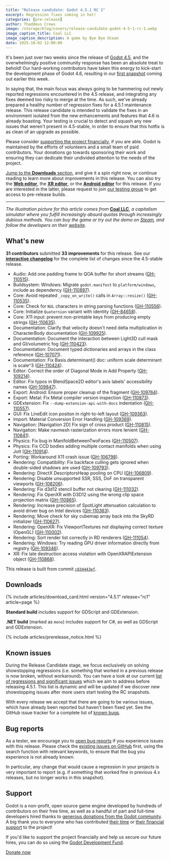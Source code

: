 ```yaml
---
title: "Release candidate: Godot 4.5.1 RC 1"
excerpt: Regression fixes coming in hot!
categories: [pre-release]
author: Thaddeus Crews
image: /storage/blog/covers/release-candidate-godot-4-5-1-rc-1.webp
image_caption_title: Coal LLC
image_caption_description: A game by Bye Bye Ocean
date: 2025-10-02 12:00:00
---
```


It's been just over two weeks since the release of [Godot 4.5](/releases/4.5/), and the overwhelmingly positive community response has been an absolute treat to behold! Our hard-working contributors have taken this energy to kick-start the development phase of Godot 4.6, resulting in our [first snapshot](/article/dev-snapshot-godot-4-6-dev-1/) coming out earlier this week.

In saying that, the main focus was always going to be hammering out newly reported regressions encountered in the 4.5 release, and integrating any fixes deemed too risky to merge at the time. As such, we've already prepared a healthy number of regression fixes for a 4.5.1 maintenance release. This release candidate is intended to validate the fixes in an environment isolated from the new enhancements and features that 4.6 is already boasting. Your testing is crucial to detect and squash any new issues that weren't present in 4.5-stable, in order to ensure that this hotfix is as clean of an upgrade as possible.

Please consider [supporting the project financially](#support), if you are able. Godot is maintained by the efforts of volunteers and a small team of paid contributors. Your donations go towards sponsoring their work and ensuring they can dedicate their undivided attention to the needs of the project.

[Jump to the **Downloads** section](#downloads), and give it a spin right now, or continue reading to learn more about improvements in this release. You can also try the [**Web editor**](https://editor.godotengine.org/releases/4.5.1.rc1/), the [**XR editor**](https://www.meta.com/s/6Ls6Bfa34), or the [**Android editor**](https://play.google.com/store/apps/details?id=org.godotengine.editor.v4) for this release. If you are interested in the latter, please request to join [our testing group](https://groups.google.com/g/godot-testers) to get access to pre-release builds.

-----

*The illustration picture for this article comes from* [**Coal LLC**](https://store.steampowered.com/app/3361510/Coal_LLC/?curator_clanid=41324400), *a capitalism simulator where you fulfill increasingly absurd quotas through increasingly dubious methods. You can buy the game or try out the demo on [Steam](https://store.steampowered.com/app/3361510/Coal_LLC/?curator_clanid=41324400), and follow the developers on their [website](https://www.byebyeocean.net/).*

## What's new

**31 contributors** submitted **33 improvements** for this release. See our [**interactive changelog**](https://godotengine.github.io/godot-interactive-changelog/#4.5.1-rc1) for the complete list of changes since the 4.5-stable release.

- Audio: Add one padding frame to QOA buffer for short streams ([GH-110515](https://github.com/godotengine/godot/pull/110515)).
- Buildsystem: Windows: Migrate `godot.manifest` to `platform/windows`, include as dependency ([GH-110897](https://github.com/godotengine/godot/pull/110897)).
- Core: Avoid repeated `_copy_on_write()` calls in `Array::resize()` ([GH-110535](https://github.com/godotengine/godot/pull/110535)).
- Core: Check for `NUL` characters in string parsing functions ([GH-110556](https://github.com/godotengine/godot/pull/110556)).
- Core: Initialize `Quaternion` variant with identity ([GH-84658](https://github.com/godotengine/godot/pull/84658)).
- Core: X11 input: prevent non-printable keys from producing empty strings ([GH-110635](https://github.com/godotengine/godot/pull/110635)).
- Documentation: Clarify that velocity doesn't need delta multiplication in CharacterBody documentation ([GH-109925](https://github.com/godotengine/godot/pull/109925)).
- Documentation: Document the interaction between Light3D cull mask and GI/volumetric fog ([GH-110423](https://github.com/godotengine/godot/pull/110423)).
- Documentation: Document typed dictionaries and arrays in the class reference ([GH-107071](https://github.com/godotengine/godot/pull/107071)).
- Documentation: Fix Basis.determinant() doc: uniform scale determinant is scale^3 ([GH-110424](https://github.com/godotengine/godot/pull/110424)).
- Editor: Correct the order of Diagonal Mode in Add Property ([GH-109214](https://github.com/godotengine/godot/pull/109214)).
- Editor: Fix typos in BlendSpace2D editor's axis labels' accessibility names ([GH-109847](https://github.com/godotengine/godot/pull/109847)).
- Export: Android: Ensure proper cleanup of the fragment ([GH-109764](https://github.com/godotengine/godot/pull/109764)).
- Export: Metal: Fix Metal compiler version inspection ([GH-110873](https://github.com/godotengine/godot/pull/110873)).
- GDExtension: Fix `--dump-extension-api-with-docs` indentation ([GH-110557](https://github.com/godotengine/godot/pull/110557)).
- GUI: Fix LineEdit icon positon in right-to-left layout ([GH-109363](https://github.com/godotengine/godot/pull/109363)).
- Import: Material Conversion Error Handling ([GH-109369](https://github.com/godotengine/godot/pull/109369)).
- Navigation: [Navigation 2D] Fix sign of cross product ([GH-110815](https://github.com/godotengine/godot/pull/110815)).
- Navigation: Make navmesh rasterization errors more lenient ([GH-110841](https://github.com/godotengine/godot/pull/110841)).
- Physics: Fix bug in ManifoldBetweenTwoFaces ([GH-110507](https://github.com/godotengine/godot/pull/110507)).
- Physics: Fix CCD bodies adding multiple contact manifolds when using Jolt ([GH-110914](https://github.com/godotengine/godot/pull/110914)).
- Porting: Workaround X11 crash issue ([GH-106798](https://github.com/godotengine/godot/pull/106798)).
- Rendering: Compatibility: Fix backface culling gets ignored when double-sided shadows are used ([GH-109793](https://github.com/godotengine/godot/pull/109793)).
- Rendering: DirectX DescriptorsHeap pooling on CPU ([GH-106809](https://github.com/godotengine/godot/pull/106809)).
- Rendering: Disable unsupported SSR, SSS, DoF on transparent viewports ([GH-108206](https://github.com/godotengine/godot/pull/108206)).
- Rendering: Fix d3d12 stencil buffer not clearing ([GH-111032](https://github.com/godotengine/godot/pull/111032)).
- Rendering: Fix OpenXR with D3D12 using the wrong clip space projection matrix ([GH-110865](https://github.com/godotengine/godot/pull/110865)).
- Rendering: Increase precision of SpotLight attenuation calculation to avoid driver bug on Intel devices ([GH-110363](https://github.com/godotengine/godot/pull/110363)).
- Rendering: Move check for sky cubemap array back into the SkyRD initializer ([GH-110627](https://github.com/godotengine/godot/pull/110627)).
- Rendering: OpenXR: Fix ViewportTextures not displaying correct texture (OpenGL) ([GH-110002](https://github.com/godotengine/godot/pull/110002)).
- Rendering: Sort render list correctly in RD renderers ([GH-111054](https://github.com/godotengine/godot/pull/111054)).
- Rendering: Windows: Try reading GPU driver information directly from registry ([GH-109346](https://github.com/godotengine/godot/pull/109346)).
- XR: Fix late destruction access violation with OpenXRAPIExtension object ([GH-110868](https://github.com/godotengine/godot/pull/110868)).

This release is built from commit [`c834443ef`](https://github.com/godotengine/godot/commit/c834443ef1fa3516e30124d8afaf448353d31010).

## Downloads

{% include articles/download_card.html version="4.5.1" release="rc1" article=page %}

**Standard build** includes support for GDScript and GDExtension.

**.NET build** (marked as `mono`) includes support for C#, as well as GDScript and GDExtension.

{% include articles/prerelease_notice.html %}

## Known issues

During the Release Candidate stage, we focus exclusively on solving showstopping regressions (i.e. something that worked in a previous release is now broken, without workaround). You can have a look at our current [list of regressions and significant issues](https://github.com/orgs/godotengine/projects/61) which we aim to address before releasing 4.5.1. This list is dynamic and will be updated if we discover new showstopping issues after more users start testing the RC snapshots.

With every release we accept that there are going to be various issues, which have already been reported but haven't been fixed yet. See the GitHub issue tracker for a complete list of [known bugs](https://github.com/godotengine/godot/issues?q=is%3Aissue+is%3Aopen+label%3Abug+).

## Bug reports

As a tester, we encourage you to [open bug reports](https://github.com/godotengine/godot/issues) if you experience issues with this release. Please check the [existing issues on GitHub](https://github.com/godotengine/godot/issues) first, using the search function with relevant keywords, to ensure that the bug you experience is not already known.

In particular, any change that would cause a regression in your projects is very important to report (e.g. if something that worked fine in previous 4.x releases, but no longer works in this snapshot).

## Support

Godot is a non-profit, open source game engine developed by hundreds of contributors on their free time, as well as a handful of part and full-time developers hired thanks to [generous donations from the Godot community](https://fund.godotengine.org/). A big thank you to everyone who has contributed [their time](https://github.com/godotengine/godot/blob/master/AUTHORS.md) or [their financial support](https://github.com/godotengine/godot/blob/master/DONORS.md) to the project!

If you'd like to support the project financially and help us secure our future hires, you can do so using the [Godot Development Fund](https://fund.godotengine.org/).

<a class="btn" href="https://fund.godotengine.org/">Donate now</a>
